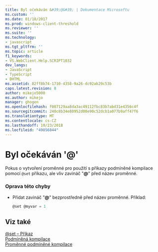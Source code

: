 ```yaml
---
title: Byl očekáván &#39;@&#39; | Dokumentace Microsoftu
ms.custom: ''
ms.date: 01/18/2017
ms.prod: windows-client-threshold
ms.reviewer: ''
ms.suite: ''
ms.technology:
- javascript
ms.tgt_pltfrm: ''
ms.topic: article
f1_keywords:
- VS.WebClient.Help.SCRIPT1032
dev_langs:
- JavaScript
- TypeScript
- DHTML
ms.assetid: 82ff8b74-1710-4358-9a26-dc92ab29c53b
caps.latest.revision: 8
author: mikejo5000
ms.author: mikejo
manager: ghogen
ms.openlocfilehash: f007129aa8da3ac49112fbc83b7abd31e4356c4f
ms.sourcegitcommit: 240c8b34e80952d00e90c52dcb1a077b9aff47f6
ms.translationtype: MT
ms.contentlocale: cs-CZ
ms.lasthandoff: 10/23/2018
ms.locfileid: "49856844"
---
```

# <a name="expected-3939"></a>Byl očekáván &#39;@&#39;
Pokus o vytvoření proměnné pro použití s příkazy podmíněné kompilace pomocí `@set` příkazu, ale vliv zavináč "**@**" před název proměnné.  
  
### <a name="to-correct-this-error"></a>Oprava této chyby  
  
-   Přidat zavináč "**@**" bezprostředně před název proměnné. Příklad:  
  
    ```JavaScript  
    @set @myvar = 1  
    ```  
  
## <a name="see-also"></a>Viz také  
 [@set – Příkaz](../../javascript/reference/at-set-statement-javascript.md)   
 [Podmíněná kompilace](../../javascript/advanced/conditional-compilation-javascript.md)   
 [Proměnné podmíněné kompilace](../../javascript/advanced/conditional-compilation-variables-javascript.md)